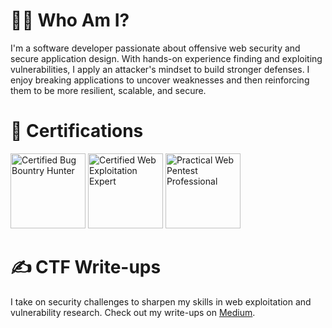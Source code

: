 # 👨‍💻 Who Am I?

I'm a software developer passionate about offensive web security and secure application design. With hands-on experience finding and exploiting vulnerabilities, I apply an attacker's mindset to build stronger defenses. I enjoy breaking applications to uncover weaknesses and then reinforcing them to be more resilient, scalable, and secure.

# 🏅 Certifications

<a href="https://www.credly.com/badges/8fd23c69-f780-4795-bf5e-7757ef4f064a/public_url"><img src="https://github.com/user-attachments/assets/6942621b-e1fb-400d-bb42-1d2d27fc4886" alt="Certified Bug Bountry Hunter" width="120" heigh="120"/></a>
<a href="https://www.credly.com/badges/d64be384-ed16-40fb-bc2b-18ab717e6765/public_url"><img src="https://github.com/user-attachments/assets/e312a123-2682-4554-a3b4-8716f6a17957" alt="Certified Web Exploitation Expert" width="120" heigh="120" /></a>
<a href="https://certified.tcm-sec.com/154a9b86-2b7e-4041-86c1-279888d9c14b#acc.VAScwrgv"><img src="https://github.com/user-attachments/assets/fc7603c7-cdfe-4d6d-8681-642490a390c3" alt="Practical Web Pentest Professional" width="120" heigh="120"/></a>

# ✍️ CTF Write-ups

I take on security challenges to sharpen my skills in web exploitation and vulnerability research. Check out my write-ups on [Medium](https://medium.com/@patzj).
